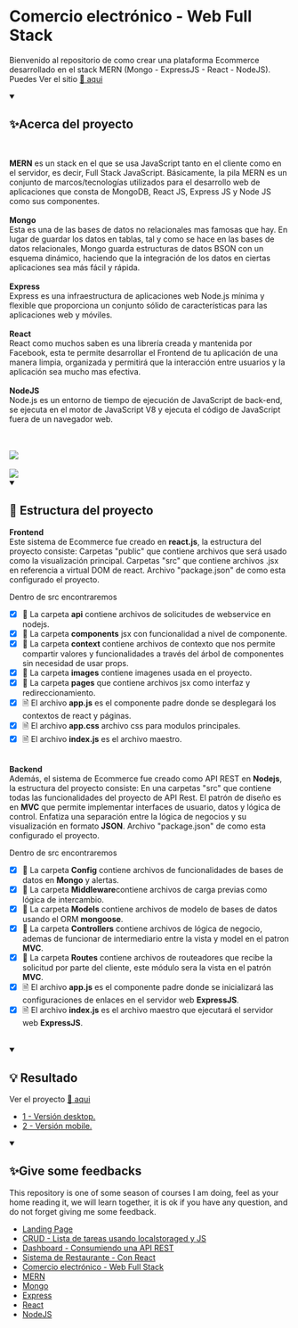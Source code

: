 # Comercio electrónico - Web Full Stack
Bienvenido al repositorio de como crear una plataforma Ecommerce desarrollado en el stack MERN (Mongo - ExpressJS - React - NodeJS).
<br>
Puedes Ver el sitio <a href="https://ucamp-ecommerce-client.onrender.com/">🔗 aqui</a>

<details open="">
  <summary><h2>✨Acerca del proyecto</h2></summary>
  <br>
<p dir="auto">
    <b>MERN</b> es un stack en el que se usa JavaScript tanto en el cliente como en el servidor, es decir, Full Stack JavaScript. Básicamente, la pila MERN es un conjunto de marcos/tecnologías utilizados para el desarrollo web de aplicaciones que consta de MongoDB, React JS, Express JS y Node JS como sus componentes.
    <br><br>
    <b>Mongo</b>
    <br>
    Esta es una de las bases de datos no relacionales mas famosas que hay. En lugar de guardar los datos en tablas, tal y como se hace en las bases de datos relacionales, Mongo guarda estructuras de datos BSON con un esquema dinámico, haciendo que la integración de los datos en ciertas aplicaciones sea más fácil y rápida.
    <br><br>
    <b>Express</b>
    <br>
    Express es una infraestructura de aplicaciones web Node.js mínima y flexible que proporciona un 
    conjunto sólido de características para las aplicaciones web y móviles.
    <br><br>
    <b>React</b>
    <br>
    React como muchos saben es una librería creada y mantenida por Facebook, esta te permite desarrollar el Frontend de tu aplicación de una manera limpia, organizada y permitirá que la interacción entre usuarios y la aplicación sea mucho mas efectiva.
    <br><br>
    <b>NodeJS</b>
    <br>
    Node.js es un entorno de tiempo de ejecución de JavaScript de back-end, se ejecuta en el motor de JavaScript V8 y ejecuta el código de JavaScript fuera de un navegador web.
</p>
<br><br>
<img src="https://github.com/EdwinCruz13/Ucamp-Ecommerce/blob/main/othersFile/images/React-App.png?raw=true" />
<br><br>
<img src="https://github.com/EdwinCruz13/Ucamp-Ecommerce/blob/main/othersFile/images/React-App-Collections.png?raw=true" />
</details>


<details open="">
  <summary><h2>🚀 Estructura del proyecto</h2></summary>
<p dir="auto"> 
<b>Frontend</b>
<br>
Este sistema de Ecommerce fue creado en <b>react.js</b>, la estructura del proyecto consiste:
Carpetas "public" que contiene archivos que será usado como la visualización principal.
Carpetas "src" que contiene archivos .jsx en referencia a virtual DOM de react.
Archivo "package.json" de como esta configurado el proyecto.

Dentro de src encontraremos

- [x] 📁 La carpeta <b>api</b> contiene archivos de solicitudes de webservice en nodejs.
  <br>
- [x] 📁 La carpeta <b>components</b> jsx con funcionalidad a nivel de componente.
  <br>
- [x] 📁 La carpeta <b>context</b> contiene archivos de contexto que nos permite compartir valores y funcionalidades a través del árbol de componentes sin necesidad de usar props.
  <br>
- [x] 📁 La carpeta <b>images</b> contiene imagenes usada en el proyecto.
  <br>
- [x] 📁 La carpeta <b>pages</b> que contiene archivos jsx como interfaz y redireccionamiento.
  <br>
- [x] 🗎  El archivo <b>app.js</b> es el componente padre donde se desplegará los contextos de react y páginas.
  <br>
- [x] 🗎  El archivo <b>app.css</b> archivo css para modulos principales.
  <br>
- [x] 🗎  El archivo <b>index.js</b> es el archivo maestro.
  <br><br>

<b>Backend</b>
<br>
Además, el sistema de Ecommerce fue creado como API REST en <b>Nodejs</b>, la estructura del proyecto consiste:
En una carpetas "src" que contiene todas las funcionalidades del proyecto de API Rest.
El patrón de diseño es en <b>MVC</b> que permite implementar interfaces de usuario, datos y lógica de control. 
Enfatiza una separación entre la lógica de negocios y su visualización en formato <b>JSON</b>.
Archivo "package.json" de como esta configurado el proyecto.  

Dentro de src encontraremos

- [x] 📁 La carpeta <b>Config</b> contiene archivos de funcionalidades de bases de datos en <b>Mongo</b> y alertas.
  <br>
- [x] 📁 La carpeta <b>Middleware</b>contiene archivos de carga previas como lógica de intercambio.
  <br>
- [x] 📁 La carpeta <b>Models</b> contiene archivos de modelo de bases de datos usando el ORM <b>mongoose</b>.
  <br>
- [x] 📁 La carpeta <b>Controllers</b> contiene archivos de lógica de negocio, ademas de funcionar de intermediario entre la vista y model en el patron <b>MVC</b>.
  <br>
- [x] 📁 La carpeta <b>Routes</b> contiene archivos de routeadores que recibe la solicitud por parte del cliente, este módulo sera la vista en el patrón <b>MVC</b>.
  <br>
- [x] 🗎  El archivo <b>app.js</b> es el componente padre donde se inicializará las configuraciones de enlaces en el servidor web <b>ExpressJS</b>.
  <br>
- [x] 🗎  El archivo <b>index.js</b> es el archivo maestro que ejecutará el servidor web <b>ExpressJS</b>.
  <br><br>
</p>
</details>

<details open="">
  <summary><h2>💡 Resultado</h2></summary>
<p dir="auto"> 
  Ver el proyecto <a href="https://ucamp-ecommerce-client.onrender.com/">🔗 aqui</a>
  <br>
  <ul>
    <li><a href="https://github.com/EdwinCruz13/Ucamp-Ecommerce/blob/main/othersFile/images/React-App-Collections.png?raw=true">1 - Versión desktop.</a></li>
    <li><a href="https://github.com/EdwinCruz13/Ucamp-Ecommerce/blob/main/othersFile/images/React-App-Collections-mobil.png?raw=true"> 2 - Versión mobile.</a></li>
  </ul>        
</p>
</details>


<details open="">
  <summary><h2>✨Give some feedbacks</h2></summary>
<p dir="auto">
  This repository is one of some season of courses I am doing, feel as your home reading it, we will learn together, it is ok if you have any question, and do not forget giving me some feedback.
  </br>
  <ul>
    <li><a href="https://github.com/EdwinCruz13/LandingPage/">Landing Page</a></li>
    <li><a href="https://github.com/EdwinCruz13/Ucamp-Crud">CRUD - Lista de tareas usando localstoraged y JS</a></li>
    <li><a href="https://github.com/EdwinCruz13/Ucamp-Dashboard/">Dashboard - Consumiendo una API REST</a></li>
    <li><a href="https://github.com/EdwinCruz13/Ucamp-Restaurant">Sistema de Restaurante - Con React</a></li>
    <li><a href="https://github.com/EdwinCruz13/Ucamp-Ecommerce">Comercio electrónico - Web Full Stack</a></li>
    <li><a href="https://github.com/EdwinCruz13/MERN">MERN</a></li>
    <li><a href="#">Mongo</a></li>
    <li><a href="#">Express</a></li>
    <li><a href="#">React</a></li>
    <li><a href="https://github.com/EdwinCruz13/NodeJS-Lesson">NodeJS </a></li>
  </ul>

</p>
</details>

